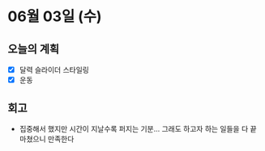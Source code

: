 # 06월 03일 (수)

## 오늘의 계획

- [x] 달력 슬라이더 스타일링
- [x] 운동

## 회고

- 집중해서 했지만 시간이 지날수록 퍼지는 기분... 그래도 하고자 하는 일들을 다 끝마쳤으니 만족한다
